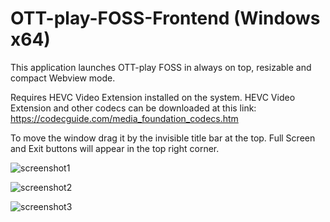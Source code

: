 # OTT-play-FOSS-Frontend (Windows x64)
This application launches OTT-play FOSS in always on top, resizable and compact Webview mode.

Requires HEVC Video Extension installed on the system.
HEVC Video Extension and other codecs can be downloaded at this link:
https://codecguide.com/media_foundation_codecs.htm

To move the window drag it by the invisible title bar at the top.
Full Screen and Exit buttons will appear in the top right corner.

![screenshot1](https://github.com/user-attachments/assets/6660c9fb-3022-4884-b321-900bbb94da7b)

![screenshot2](https://github.com/user-attachments/assets/1a342f7e-be99-482b-84df-4646964d4dd3)

![screenshot3](https://github.com/user-attachments/assets/7535828e-3d6c-40da-a239-b1444f5fd836)
